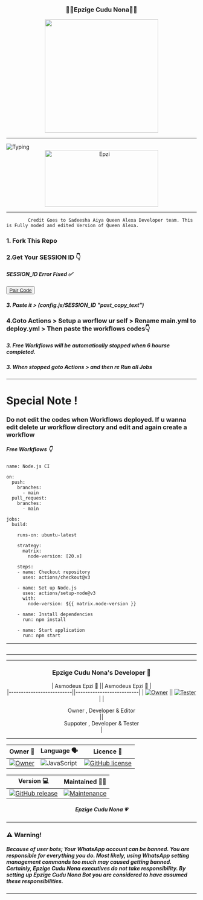 <div align="center">
	<h3>👸🏻Epzige Cudu Nona👸🏻</h3>
<img src="https://i.ibb.co/tZzBS47/image.jpg" width="300" height="300">
</div>
<hr>
<img src="https://readme-typing-svg.herokuapp.com?size=33&width=1000&lines=Welcome+To+Epzige+Cudu+Nona's+Profile...;Created+by+Asmodeus+Epzi...;Epzi+Mage+Mn+Epzige+<3...;Simple+Java+Script+Bot...;Private+bot...;Masterpiece+by+Sadeesha+Aiya's+Alexa..."
            alt="Typing">

<div align="center">
	<img src="https://moe-counter.glitch.me/get/@Anya_v2-Md?theme=gelbooru" width="300" height="150" alt="Epzi">
</div>

<hr>

			Credit Goes to Sadeesha Aiya Queen Alexa Developer team. This is Fully moded and edited Version of Queen Alexa.

<h3>1. Fork This Repo</h3> 
<h3>2.Get Your SESSION ID 👇</h3> 
<h5>SESSION_ID Error Fixed ✅</h5>
	
<button><tr><a href="https://pair-web-public.koyeb.app/">Pair Code</a></tr></button>

<h5>3. Paste it > (config.js/SESSION_ID "past_copy_text")</h5>

<h3>4.Goto Actions > Setup a worflow ur self > Rename main.yml to deploy.yml > Then paste the workflows codes👇</h3> 
<h5>3. Free Workflows will be automatically stopped when 6 hourse completed.</h5>
<h5>3. When stopped goto Actions > and then re Run all Jobs </h5>

<hr>
<h1>Special Note ! </h1>
<h3>Do not edit the codes when Workflows deployed. If u wanna edit delete ur workflow directory and edit and again create a workflow </h3>
</hr>

<h5>Free Workflows 👇</h5>

```
name: Node.js CI

on:
  push:
    branches:
      - main
  pull_request:
    branches:
      - main

jobs:
  build:

    runs-on: ubuntu-latest

    strategy:
      matrix:
        node-version: [20.x]

    steps:
    - name: Checkout repository
      uses: actions/checkout@v3

    - name: Set up Node.js
      uses: actions/setup-node@v3
      with:
        node-version: ${{ matrix.node-version }}

    - name: Install dependencies
      run: npm install

    - name: Start application
      run: npm start
```
<hr>
<img src="http://readme-typing-svg.herokuapp.com?color=d1fa02&center=true&vCenter=true&multiline=false&lines=Created+By+Epzi" alt="">
<hr>




<hr>

<div align="center">
<h3>Epzige Cudu Nona's Developer 👤</h3>

| Asmodeus Epzi 👤         || Asmodeus Epzi 👤         |                  
|--------------------------||--------------------------|
| [![Owner](https://i.ibb.co/7yNfxp6/IMG-20240601-WA0013.jpg)](https://github.com/HaCkr-EPZI-public/) || [![Tester](https://i.ibb.co/7yNfxp6/IMG-20240601-WA0013.jpg)](https://github.com/UbettaBassa/) |
| <div align="center"> Owner , Developer & Editor </div> || <div align="center"> Suppoter , Developer & Tester </div> |

</div>



<hr>



<div align="center">
    
| Owner 👤             | Language 🗣️	      | Licence 🪪            | 
|----------------------|----------------------|----------------------|
| [![Owner](https://img.shields.io/badge/Author-Epzi-red.svg)](https://github.com/HaCkr-EPZI-public) |![JavaScript](https://img.shields.io/badge/javascript-%23323330.svg?style=for-the-badge&logo=javascript&logoColor=%23F7DF1E) | [![GitHub license](https://img.shields.io/github/license/PikaBotz/anya_v2-md.svg)](https://github.com/HaCkr-EPZI-public/Epzige_cudu_nona/blob/main/LICENSE) 

| Version 💻 	      | Maintained 🤌🏻	    |
|---------------------|---------------------|
| [![GitHub release](https://img.shields.io/github/release/PikaBotz/Anya_v2-Md.svg)](https://github.com/HaCkr-EPZI-public/Epzige_cudu_nona) | [![Maintenance](https://img.shields.io/badge/maintained%3F-yes-green.svg)](https://github.com/HaCkr-EPZI-public/Epzige_cudu_nona/graphs/commit-activity) |


</div>

<div align="center"><h5>Epzige Cudu Nona 💗</h5></div>

<hr>

<h3>⚠️ Warning!</h3>

<h5>Because of user bots; Your WhatsApp account can be banned. You are responsible for everything you do. Most likely, using WhatsApp setting management commands too much may caused getting banned. Certainly, Epzige Cudu Nona executives do not take responsibility. By setting up Epzige Cudu Nona Bot you are considered to have assumed these responsibilities.</h5>
<hr>

